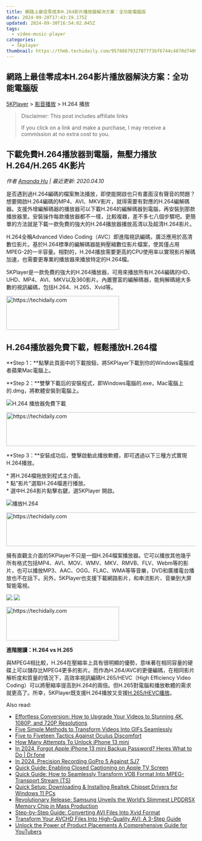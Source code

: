 ```yaml
---
title: 網路上最佳零成本H.264影片播放器解決方案：全功能電腦版
date: 2024-09-28T17:43:19.175Z
updated: 2024-09-30T16:54:02.045Z
tags:
  - video-music-player
categories:
  - 5kplayer
thumbnail: https://thmb.techidaily.com/95788679327077f3bf6744c4870d74096e3663b00fb525d667e1a6c4f5883874.jpg
---
```


## 網路上最佳零成本H.264影片播放器解決方案：全功能電腦版

[5KPlayer](https://tools.techidaily.com/5kplayer/products/) \> [影音播放](https://tools.techidaily.com/5kplayer/video-music-player/) \> H.264 播放

>  Disclaimer: This post includes affiliate links
>
>  If you click on a link and make a purchase, I may receive a commission at no extra cost to you.
>

## 下載免費H.264播放器到電腦，無壓力播放H.264/H.265 4K影片

 _作者 [Amanda Hu](https://www.quora.com/profile/Amanda-Hu-21) | 最近更新: 2020.04.10_

是否遇到過H.264編碼的檔案無法播放，即使能開啟也只有畫面沒有聲音的問題？想要開啟H.264編碼的MP4、AVI、MKV影片，就得需要有對應的H.264編解碼器。支援外增編解碼器的播放器可以下載H.264的編解碼器到電腦，再安裝到那款播放器里。安裝操作每款播放器都不一樣，比較複雜，差不多七八個步驟吧。更簡單的方法就是下載一款免費的強大的H.264播放器播放高清以及超清H.264影片。

H.264全稱Advanced Video Coding（AVC）即進階視訊編碼，廣泛應用於高清數位影片。基於H.264標準的編解碼器能夠壓縮數位影片檔案，使其僅占用MPEG-2的一半容量。相對的，H.264播放需要更高的CPU使用率以實現影片解碼加速，也需要更專業的播放器來播放特定的H.264檔。

5KPlayer是一款免費的強大的H.264播放器，可用來播放所有H.264編碼的HD、UHD、MP4、AVI、MKV以及360影片。內置豐富的編解碼器，能夠解碼絕大多數的視訊編碼，包括H.264、H.265、Xvid等。 

<!-- affiliate ads begin -->
<a href="https://aligracehair.sjv.io/c/5597632/1972693/19272" target="_top" id="1972693">
  <img src="//a.impactradius-go.com/display-ad/19272-1972693" border="0" alt="https://techidaily.com" width="300" height="90"/>
</a>
<img height="0" width="0" src="https://aligracehair.sjv.io/i/5597632/1972693/19272" style="position:absolute;visibility:hidden;" border="0" />
<!-- affiliate ads end -->

## H.264播放器免費下載，輕鬆播放H.264檔

**Step 1：**點擊此頁面中的下載按鈕，將5KPlayer下載到你的Windows電腦或者蘋果Mac電腦上。

**Step 2：**雙擊下載后的安裝程式，即Windows電腦的.exe，Mac電腦上的.dmg，將軟體安裝到電腦上。 

![H.264 播放器免費下載](https://www.5kplayer.com/video-music-player-zh/img/5k-jp.jpg) 

<!-- affiliate ads begin -->
<a href="https://unicoeye.pxf.io/c/5597632/2134237/18498" target="_top" id="2134237">
  <img src="//a.impactradius-go.com/display-ad/18498-2134237" border="0" alt="https://techidaily.com" width="728" height="90"/>
</a>
<img height="0" width="0" src="https://unicoeye.pxf.io/i/5597632/2134237/18498" style="position:absolute;visibility:hidden;" border="0" />
<!-- affiliate ads end -->

**Step 3：**安裝成功后，雙擊啟動此播放軟體，即可透過以下三種方式實現H.264播放。

\* 將H.264檔拖放到程式主介面。  
 \* 點"影片"選取H.264檔進行播放。  
 \* 選中H.264影片點擊右鍵，選5KPlayer 開啟。

![播放H.264](https://www.5kplayer.com/video-music-player-zh/img/5kplayer-play.jpg) 

<!-- affiliate ads begin -->
<a href="https://ephamedtechinc.pxf.io/c/5597632/2137213/26400" target="_top" id="2137213">
  <img src="//a.impactradius-go.com/display-ad/26400-2137213" border="0" alt="https://techidaily.com" width="728" height="90"/>
</a>
<img height="0" width="0" src="https://ephamedtechinc.pxf.io/i/5597632/2137213/26400" style="position:absolute;visibility:hidden;" border="0" />
<!-- affiliate ads end -->

擁有直觀主介面的5KPlayer不只是一個H.264檔案播放器。它可以播放其他幾乎所有格式包括MP4、AVI、MOV、WMV、MKV、RMVB、FLV、Webm等的影片，也可以播放MP3、AAC、OGG、FLAC、WMA等等音樂，DVD和廣播電台播放也不在話下。另外，5KPlayer也支援下載網路影片，和串流影片、音樂到大屏智能電視。

[![](https://www.5kplayer.com/video-music-player-zh/../button/freedownwhitewin-zh.png)](https://tools.techidaily.com/5kplayer/products/) [![](https://www.5kplayer.com/video-music-player-zh/../button/freedownwhitemac-zh.png)](https://tools.techidaily.com/5kplayer/products/) 

<!-- affiliate ads begin -->
<a href="https://aligracehair.sjv.io/c/5597632/1975836/19272" target="_top" id="1975836">
  <img src="//a.impactradius-go.com/display-ad/19272-1975836" border="0" alt="https://techidaily.com" width="300" height="90"/>
</a>
<img height="0" width="0" src="https://aligracehair.sjv.io/i/5597632/1975836/19272" style="position:absolute;visibility:hidden;" border="0" />
<!-- affiliate ads end -->

**進階閱讀：H.264 vs H.265** 

與MPEG4相比較，H.264在壓縮率上具有很明顯的優勢，意味著在相同容量的硬碟上可以儲存比MPEG4更多的影片。而作為H.264/AVC的更優編碼，在相同影片解析度和質量的情況下，高效率視訊編碼H.265/HEVC（High Efficiency Video Coding）可以將壓縮率提高到H.264的兩倍。但H.265對電腦和播放軟體的需求就更高了。所幸，5KPlayer既支援H.264播放又支援[H.265/HEVC播放](https://tools.techidaily.com/5kplayer/video-music-player/)。

<ins class="adsbygoogle"
     style="display:block"
     data-ad-format="autorelaxed"
     data-ad-client="ca-pub-7571918770474297"
     data-ad-slot="1223367746"></ins>

<ins class="adsbygoogle"
     style="display:block"
     data-ad-client="ca-pub-7571918770474297"
     data-ad-slot="8358498916"
     data-ad-format="auto"
     data-full-width-responsive="true"></ins>

<span class="atpl-alsoreadstyle">Also read:</span>
<div><ul>
<li><a href="https://media-tips.techidaily.com/effortless-conversion-how-to-upgrade-your-videos-to-stunning-4k-1080p-and-720p-resolutions/"><u>Effortless Conversion: How to Upgrade Your Videos to Stunning 4K, 1080P, and 720P Resolutions</u></a></li>
<li><a href="https://media-tips.techidaily.com/five-simple-methods-to-transform-videos-into-gifs-seamlessly/"><u>Five Simple Methods to Transform Videos Into GIFs Seamlessly</u></a></li>
<li><a href="https://extra-resources.techidaily.com/five-to-fiveteen-tactics-against-oculus-discomfort/"><u>Five to Fiveteen Tactics Against Oculus Discomfort</u></a></li>
<li><a href="https://ios-unlock.techidaily.com/how-many-attempts-to-unlock-iphone-13-mini-by-drfone-ios/"><u>How Many Attempts To Unlock iPhone 13 mini</u></a></li>
<li><a href="https://iphone-unlock.techidaily.com/in-2024-forgot-apple-iphone-13-mini-backup-password-heres-what-to-do-drfone-by-drfone-ios/"><u>In 2024, Forgot Apple iPhone 13 mini Backup Password? Heres What to Do | Dr.fone</u></a></li>
<li><a href="https://fox-cloud.techidaily.com/in-2024-precision-recording-gopro-5-against-sj7/"><u>In 2024, Precision Recording GoPro 5 Against SJ7</u></a></li>
<li><a href="https://media-tips.techidaily.com/quick-guide-enabling-closed-captioning-on-apple-tv-screen/"><u>Quick Guide: Enabling Closed Captioning on Apple TV Screen</u></a></li>
<li><a href="https://media-tips.techidaily.com/quick-guide-how-to-seamlessly-transform-vob-format-into-mpeg-transport-stream-ts/"><u>Quick Guide: How to Seamlessly Transform VOB Format Into MPEG-Transport Stream (TS)</u></a></li>
<li><a href="https://hardware-help.techidaily.com/quick-setup-downloading-and-installing-realtek-chipset-drivers-for-windows-11-pcs/"><u>Quick Setup: Downloading & Installing Realtek Chipset Drivers for Windows 11 PCs</u></a></li>
<li><a href="https://hardware-tips.techidaily.com/revolutionary-release-samsung-unveils-the-worlds-slimmest-lpddr5x-memory-chip-in-mass-production/"><u>Revolutionary Release: Samsung Unveils the World’s Slimmest LPDDR5X Memory Chip in Mass Production</u></a></li>
<li><a href="https://media-tips.techidaily.com/step-by-step-guide-converting-avi-files-into-xvid-format/"><u>Step-by-Step Guide: Converting AVI Files Into Xvid Format</u></a></li>
<li><a href="https://media-tips.techidaily.com/transform-your-avchd-files-into-high-quality-avi-a-3-step-guide/"><u>Transform Your AVCHD Files Into High-Quality AVI: A 3-Step Guide</u></a></li>
<li><a href="https://extra-tips.techidaily.com/unlock-the-power-of-product-placements-a-comprehensive-guide-for-youtubers/"><u>Unlock the Power of Product Placements A Comprehensive Guide for YouTubers</u></a></li>
</ul></div>

